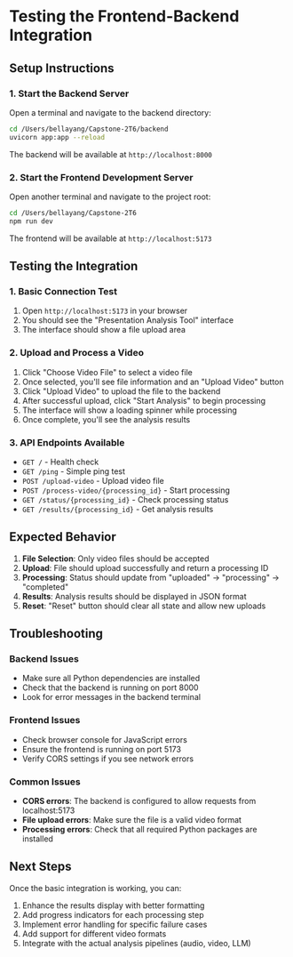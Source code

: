 # Testing the Frontend-Backend Integration

## Setup Instructions

### 1. Start the Backend Server

Open a terminal and navigate to the backend directory:

```bash
cd /Users/bellayang/Capstone-2T6/backend
uvicorn app:app --reload
```

The backend will be available at `http://localhost:8000`

### 2. Start the Frontend Development Server

Open another terminal and navigate to the project root:

```bash
cd /Users/bellayang/Capstone-2T6
npm run dev
```

The frontend will be available at `http://localhost:5173`

## Testing the Integration

### 1. Basic Connection Test

1. Open `http://localhost:5173` in your browser
2. You should see the "Presentation Analysis Tool" interface
3. The interface should show a file upload area

### 2. Upload and Process a Video

1. Click "Choose Video File" to select a video file
2. Once selected, you'll see file information and an "Upload Video" button
3. Click "Upload Video" to upload the file to the backend
4. After successful upload, click "Start Analysis" to begin processing
5. The interface will show a loading spinner while processing
6. Once complete, you'll see the analysis results

### 3. API Endpoints Available

- `GET /` - Health check
- `GET /ping` - Simple ping test
- `POST /upload-video` - Upload video file
- `POST /process-video/{processing_id}` - Start processing
- `GET /status/{processing_id}` - Check processing status
- `GET /results/{processing_id}` - Get analysis results

## Expected Behavior

1. **File Selection**: Only video files should be accepted
2. **Upload**: File should upload successfully and return a processing ID
3. **Processing**: Status should update from "uploaded" → "processing" → "completed"
4. **Results**: Analysis results should be displayed in JSON format
5. **Reset**: "Reset" button should clear all state and allow new uploads

## Troubleshooting

### Backend Issues
- Make sure all Python dependencies are installed
- Check that the backend is running on port 8000
- Look for error messages in the backend terminal

### Frontend Issues
- Check browser console for JavaScript errors
- Ensure the frontend is running on port 5173
- Verify CORS settings if you see network errors

### Common Issues
- **CORS errors**: The backend is configured to allow requests from localhost:5173
- **File upload errors**: Make sure the file is a valid video format
- **Processing errors**: Check that all required Python packages are installed

## Next Steps

Once the basic integration is working, you can:

1. Enhance the results display with better formatting
2. Add progress indicators for each processing step
3. Implement error handling for specific failure cases
4. Add support for different video formats
5. Integrate with the actual analysis pipelines (audio, video, LLM)
